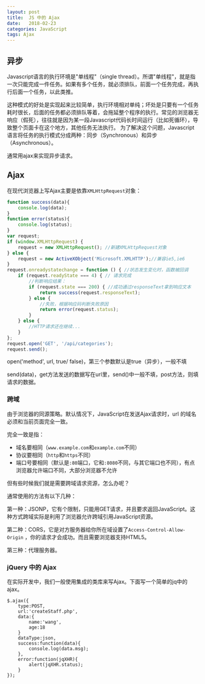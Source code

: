```yaml
---
layout: post
title:  JS 中的 Ajax
date:   2018-02-23
categories: JavaScript
tags: Ajax
---
```


## 异步

Javascript语言的执行环境是"单线程"（single thread）。所谓"单线程"，就是指一次只能完成一件任务。如果有多个任务，就必须排队，前面一个任务完成，再执行后面一个任务，以此类推。

这种模式的好处是实现起来比较简单，执行环境相对单纯；坏处是只要有一个任务耗时很长，后面的任务都必须排队等着，会拖延整个程序的执行。常见的浏览器无响应（假死），往往就是因为某一段Javascript代码长时间运行（比如死循环），导致整个页面卡在这个地方，其他任务无法执行。
为了解决这个问题，Javascript语言将任务的执行模式分成两种：同步（Synchronous）和异步（Asynchronous）。

通常用ajax来实现异步请求。

## Ajax

在现代浏览器上写Ajax主要是依靠`XMLHttpRequest`对象：

```javascript
function success(data){
    console.log(data);
}
function error(status){
    console.log(status);
}
var request;
if (window.XMLHttpRequest) {
    request = new XMLHttpRequest(); //新建XMLHttpRequest对象
} else {
    request = new ActiveXObject('Microsoft.XMLHTTP');//兼容ie5,ie6
}
request.onreadystatechange = function () { //状态发生变化时，函数被回调
    if (request.readyState === 4) { // 请求完成
        //判断响应结果：
        if (request.state === 200) { //成功通过responseText拿到响应文本
            return success(request.responseText);
        } else {
            //失败，根据响应码判断失败原因
            return error(request.status);
        }
    } else {
        //HTTP请求还在继续...
    }
};
request.open('GET', '/api/categories');
request.send();
```

open('method', url, true/ false)，第三个参数默认是true（异步），一般不填

send(data)，get方法发送的数据写在url里，send()中一般不填，post方法，则填请求的数据。

### 跨域

由于浏览器的同源策略。默认情况下，JavaScript在发送Ajax请求时，url 的域名必须和当前页面完全一致。

完全一致是指：

* 域名要相同（`www.example.com`和`example.com`不同）
* 协议要相同（`http`和`https`不同）
* 端口号要相同（默认是`:80`端口，它和`:8080`不同，与其它端口也不同），有点浏览器允许端口不同，大部分浏览器不允许

但有些时候我们就是需要跨域请求资源，怎么办呢？

通常使用的方法有以下几种：

第一种：JSONP，它有个限制，只能用GET请求，并且要求返回JavaScript。这种方式跨域实际是利用了浏览器允许跨域引用JavaScript资源。

第二种：CORS，它是对方服务器给你所在域设置了`Access-Control-Allow-Origin` ，你的请求才会成功。而且需要浏览器支持HTML5。

第三种：代理服务器。



### jQuery 中的 Ajax

在实际开发中，我们一般使用集成的类库来写Ajax。下面写一个简单的jq中的ajax。

```javascrpt
$.ajax({
    type:POST,
    url:'createStaff.php',
    data:{
        name:'wang',
        age:18
    }
    dataType:json,
    success:function(data){
        console.log(data.msg);
    },
    error:function(jqXHR){
        alert(jqXHR.status);
    }
});
```

